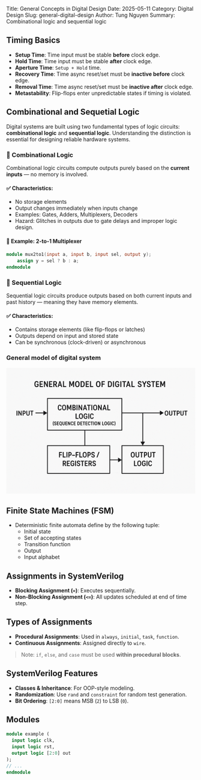 Title: General Concepts in Digital Design
Date: 2025-05-11
Category: Digital Design
Slug: general-digital-design
Author: Tung Nguyen
Summary: Combinational logic and sequential logic
 <!-- PELICAN_END_SUMMARY -->

## Timing Basics

- **Setup Time**: Time input must be stable **before** clock edge.
- **Hold Time**: Time input must be stable **after** clock edge.
- **Aperture Time**: `Setup + Hold` time.
- **Recovery Time**: Time async reset/set must be **inactive before** clock edge.
- **Removal Time**: Time async reset/set must be **inactive after** clock edge.
- **Metastability**: Flip-flops enter unpredictable states if timing is violated.

## Combinational  and Sequetial Logic
Digital systems are built using two fundamental types of logic circuits: **combinational logic** and **sequential logic**. Understanding the distinction is essential for designing reliable hardware systems.

### 🔹 Combinational Logic

Combinational logic circuits compute outputs purely based on the **current inputs** — no memory is involved.

#### ✅ Characteristics:
<ul>
<li> No storage elements </li>
<li>  Output changes immediately when inputs change</li>
<li>  Examples: Gates, Adders, Multiplexers, Decoders </li>
<li> Hazard: Glitches in outputs due to gate delays and improper logic design. </li>
</ul>

#### 🧠 Example: 2-to-1 Multiplexer

```verilog
module mux2to1(input a, input b, input sel, output y);
    assign y = sel ? b : a;
endmodule
```
### 🔹 Sequential Logic
Sequential logic circuits produce outputs based on both current inputs and past history — meaning they have memory elements.

#### ✅ Characteristics:
<ul>
<li> Contains storage elements (like flip-flops or latches) </li>
<li> Outputs depend on input and stored state </li>
<li> Can be synchronous (clock-driven) or asynchronous </li>

</ul>

### General model of digital system
![General model](../images/digital_design/general_model.png)

## Finite State Machines (FSM)
- Deterministic finite automata define by the following tuple:
  - Initial state
  - Set of accepting states
  - Transition function
  - Output
  - Input alphabet

## Assignments in SystemVerilog

- **Blocking Assignment (`=`)**: Executes sequentially.
- **Non-Blocking Assignment (`<=`)**: All updates scheduled at end of time step.

## Types of Assignments

- **Procedural Assignments**: Used in `always`, `initial`, `task`, `function`.
- **Continuous Assignments**: Assigned directly to `wire`.

> Note: `if`, `else`, and `case` must be used **within procedural blocks**.

## SystemVerilog Features

- **Classes & Inheritance**: For OOP-style modeling.
- **Randomization**: Use `rand` and `constraint` for random test generation.
- **Bit Ordering**: `[2:0]` means MSB (`2`) to LSB (`0`).

## Modules
```systemverilog
module example (
  input logic clk,
  input logic rst,
  output logic [2:0] out
);
// ...
endmodule
```


